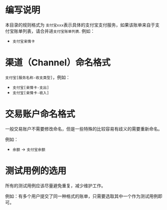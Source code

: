 # 编写说明

本目录的规则格式为 `支付宝xxx`表示具体的支付宝支付服务，如果该账单来自于支付宝账单列表，请合并进`支付宝账单列表`.
例如：

- `支付宝亲情卡`

# 渠道（Channel）命名格式

`支付宝[服务名称-收支类型]`，例如：

- `支付宝[亲情卡-支出]`
- `支付宝[亲情卡-收入]`

# 交易账户命名格式

一般交易账户不需要修改命名，但是一些特殊的比较容易有歧义的需要重新命名。

例如：

- `余额` -> `支付宝余额`

# 测试用例的选用

所有的测试用例应该尽量避免重复，减少维护工作。

例如：有多个用户提交了同一种格式的账单，只需要选取其中一个作为测试用例即可。
